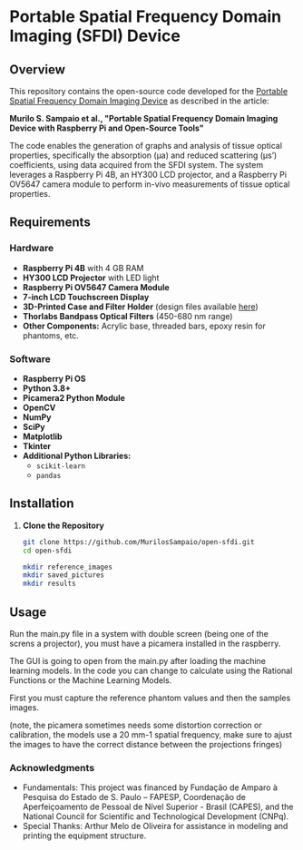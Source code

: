# Portable Spatial Frequency Domain Imaging (SFDI) Device

## Overview

This repository contains the open-source code developed for the [Portable Spatial Frequency Domain Imaging Device](https://github.com/MurilosSampaio/open-sfdi) as described in the article:

**Murilo S. Sampaio et al., "Portable Spatial Frequency Domain Imaging Device with Raspberry Pi and Open-Source Tools"**

The code enables the generation of graphs and analysis of tissue optical properties, specifically the absorption (μa) and reduced scattering (μs’) coefficients, using data acquired from the SFDI system. The system leverages a Raspberry Pi 4B, an HY300 LCD projector, and a Raspberry Pi OV5647 camera module to perform in-vivo measurements of tissue optical properties.

## Requirements

### Hardware

- **Raspberry Pi 4B** with 4 GB RAM
- **HY300 LCD Projector** with LED light
- **Raspberry Pi OV5647 Camera Module**
- **7-inch LCD Touchscreen Display**
- **3D-Printed Case and Filter Holder** (design files available [here](https://github.com/MurilosSampaio/open-sfdi/tree/main/3D_Print))
- **Thorlabs Bandpass Optical Filters** (450-680 nm range)
- **Other Components:** Acrylic base, threaded bars, epoxy resin for phantoms, etc.

### Software

- **Raspberry Pi OS**
- **Python 3.8+**
- **Picamera2 Python Module**
- **OpenCV**
- **NumPy**
- **SciPy**
- **Matplotlib**
- **Tkinter**
- **Additional Python Libraries:**
  - `scikit-learn` 
  - `pandas` 

## Installation

1. **Clone the Repository**

   ```bash
   git clone https://github.com/MurilosSampaio/open-sfdi.git
   cd open-sfdi

   mkdir reference_images
   mkdir saved_pictures
   mkdir results
   
## Usage

Run the main.py file in a system with double screen (being one of the screns a projector), you must have a picamera installed in the raspberry.

The GUI is going to open from the main.py after loading the machine learning models. In the code you can change to calculate using the Rational Functions or the Machine Learning Models.

First you must capture the reference phantom values and then the samples images. 

(note, the picamera sometimes needs some distortion correction or calibration, the models use a 20 mm-1 spatial frequency, make sure to ajust the images to have the correct distance between the projections fringes)

### Acknowledgments

- Fundamentals: This project was financed by Fundação de Amparo à Pesquisa do Estado de S. Paulo – FAPESP, Coordenação de Aperfeiçoamento de Pessoal de Nível Superior - Brasil (CAPES), and the National Council for Scientific and Technological Development (CNPq).
- Special Thanks: Arthur Melo de Oliveira for assistance in modeling and printing the equipment structure.
